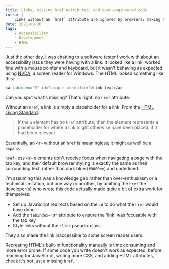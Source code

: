 ```yaml
---
title: Links, missing href attributes, and over-engineered code
intro: |
    Links without an `href` attribute are ignored by browsers; making them 'behave' using JavaScript, CSS, and other HTML attributes is not a solution.
date: 2021-09-30
tags:
    - Accessibility
    - Development
    - HTML
---
```


Just the other day, I was chatting to a software tester I work with about an accessibility issue they were having with a link. It looked like a link, worked fine with a mouse pointer and keyboard, but it wasn't behaving as expected using [NVDA](https://www.nvaccess.org/), a screen reader for Windows. The HTML looked something like this:

```html
<a tabindex="0" id="unique-identifier">Link text</a>
```

Can you spot what's missing? That's right: no `href` attribute.

Without an `href`, a link is simply a placeholder for a link. From the [HTML Living Standard](https://html.spec.whatwg.org/multipage/text-level-semantics.html#the-a-element):

> If the `a` element has no `href` attribute, then the element represents a placeholder for where a link might otherwise have been placed, if it had been relevant

Essentially, an `<a>` without an `href` is meaningless; it might as well be a `<span>`.

`href`-less `<a>` elements don't receive focus when navigating a page with the tab key, and their default browser styling is exactly the same as their surrounding text, rather than dark blue (`#0000ee`) and underlined.

I'm assuming this was a knowledge gap rather than over-enthusiasm or a technical limitation, but one way or another, by omitting the `href` the developer(s) who wrote this code actually made quite a bit of extra work for themselves:

- Set up JavaScript redirects based on the `id` to do what the `href` would have done
- Add the `tabindex="0"` attribute to ensure the 'link' was focusable with the tab key
- Style links without the `:link` pseudo-class

They also made the link inaccessible to some screen reader users.

Recreating HTML's built-in functionality manually is time consuming and more error prone. If some code you write doesn't work as expected, before reaching for JavaScript, writing more CSS, and adding HTML attributes, check it's not just a missing `href`.
